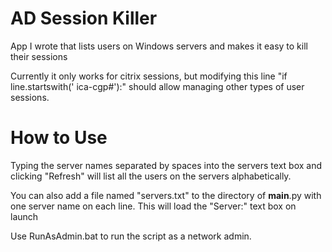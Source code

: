 # AD Session Killer
App I wrote that lists users on Windows servers and makes it easy to kill their sessions

Currently it only works for citrix sessions, but modifying this line "if line.startswith(' ica-cgp#'):" should allow managing other types of user sessions.

# How to Use
Typing the server names separated by spaces into the servers text box and clicking "Refresh" will list all the users on the servers alphabetically.

You can also add a file named "servers.txt" to the directory of __main__.py with one server name on each line.
This will load the "Server:" text box on launch

Use RunAsAdmin.bat to run the script as a network admin.